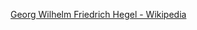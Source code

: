﻿[Georg Wilhelm Friedrich Hegel - Wikipedia](https://en.wikipedia.org/wiki/Georg_Wilhelm_Friedrich_Hegel)